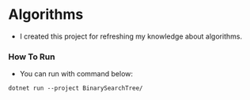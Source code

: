 # Algorithms

- I created this project for refreshing my knowledge about algorithms.

### How To Run

- You can run with command below:
```
dotnet run --project BinarySearchTree/
```
